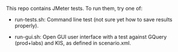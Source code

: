 This repo contains JMeter tests. To run them, try one of:
* run-tests.sh: Command line test (not sure yet how to save results properly).
- run-gui.sh: Open GUI user interface with a test against GQuery (prod+labs) and KIS, as defined in scenario.xml.

